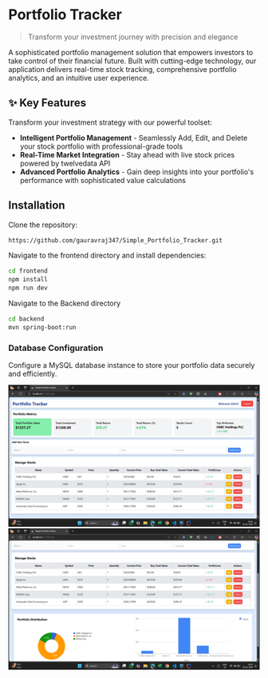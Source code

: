 # Portfolio Tracker

> Transform your investment journey with precision and elegance

A sophisticated portfolio management solution that empowers investors to take control of their financial future. Built with cutting-edge technology, our application delivers real-time stock tracking, comprehensive portfolio analytics, and an intuitive user experience.

## ✨ Key Features

Transform your investment strategy with our powerful toolset:

- **Intelligent Portfolio Management** - Seamlessly Add, Edit, and Delete your stock portfolio with professional-grade tools
- **Real-Time Market Integration** - Stay ahead with live stock prices powered by twelvedata API
- **Advanced Portfolio Analytics** - Gain deep insights into your portfolio's performance with sophisticated value calculations

## Installation

Clone the repository:
```bash
https://github.com/gauravraj347/Simple_Portfolio_Tracker.git
```

Navigate to the frontend directory and install dependencies:

```bash
cd frontend
npm install
npm run dev
```

Navigate to the Backend directory

```bash
cd backend
mvn spring-boot:run

```

### Database Configuration 

Configure a MySQL database instance to store your portfolio data securely and efficiently.



![alt text](<Screenshot 2025-01-20 185121.png>)
![alt text](<Screenshot 2025-01-20 185147.png>)